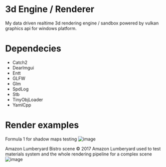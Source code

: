 # 3d Engine / Renderer
My data driven realtime 3d rendering engine / sandbox powered by vulkan graphics api for windows platform. 

# Dependecies
* Catch2
* DearImgui
* Entt
* GLFW
* Glm
* SpdLog
* Stb
* TinyObjLoader
* YamlCpp

# Render examples
Formula 1 for shadow maps testing
![image](https://github.com/user-attachments/assets/689d2aba-7c0d-4b45-9077-a9036ad226bc)

Amazon Lumberyard Bistro scene © 2017 Amazon Lumberyard used to test materials system and the whole rendering pipeline for a complex scene
![image](https://github.com/user-attachments/assets/defc5c43-8d9d-4fed-b7dd-c98d3eded2d7)
